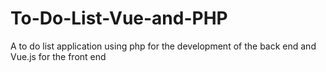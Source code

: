 # To-Do-List-Vue-and-PHP
A to do list application using php for the development of the back end and Vue.js for the front end

